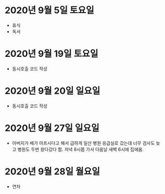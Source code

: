 
# 2020년 9월 5일 토요일

- 휴식
- 독서

# 2020년 9월 19일 토요일

- 동시호출 코드 작성

# 2020년 9월 20일 일요일

- 동시호출 코드 작성

# 2020년 9월 27일 일요일

- 아버지가 배가 아프시다고 해서 급하게 일산 병원 응급실로 갔는데 너무 검사도 늦고 병원도 두번 왔다갔다 함. 저녁 8시쯤 가서
다음날 새벽 6시에 집에옴. 

# 2020년 9월 28일 월요일

- 연차  
